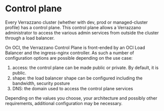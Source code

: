 # Control plane

Every Verrazzano cluster (whether with dev, prod or managed-cluster profile) has a control plane. This control plane allows a Verrazzano administrator to access the various admin services from outside the cluster through a load balancer. 

On OCI, the Verrazzano Control Plane is front-ended by an OCI Load Balancer and the ingress-nginx controller. As such a number of configuration options are possible depending on the use case:

1. access: the control plane can be made public or private. By default, it is public.
2. shape: the load balancer shape can be configured including the bandwidth, security posture
3. DNS: the domain used to access the control plane services

Depending on the values you choose, your architecture and possibly other requirements, additional configuration may be necessary.
